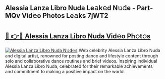 ## Alessia Lanza Libro Nuda Le𝚊k𝚎d N𝚞𝚍e - Part-MQv Vid𝚎o Photos Le𝚊ks 7jWT2

# <h2><a href="http://fbd9pu1.evod.top/?m=Alessia+Lanza+Libro+Nuda">🔗 👉🔴 Alessia Lanza Libro Nuda Vid𝚎o Ph𝚘t𝚘s</a></h2>

[![Alessia Lanza Libro Nuda N𝚞d𝚎s](https://i.imgur.com/8V9OHl7.gif)](http://fbd9pu1.evod.top/?m=Alessia+Lanza+Libro+Nuda)
Web celebrity Alessia Lanza Libro Nuda and digital artist, renowned for posting dance and lifestyle content through solo and collaborative dance routines and brief videos. Inspiring individual Alessia Lanza Libro Nuda, celebrated for their remarkable achievements and commitment to making a positive impact on the world. 
